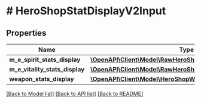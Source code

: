 # # HeroShopStatDisplayV2Input

## Properties

Name | Type | Description | Notes
------------ | ------------- | ------------- | -------------
**m_e_spirit_stats_display** | [**\OpenAPI\Client\Model\RawHeroShopSpiritStatsDisplayV2Input**](RawHeroShopSpiritStatsDisplayV2Input.md) |  |
**m_e_vitality_stats_display** | [**\OpenAPI\Client\Model\RawHeroShopVitalityStatsDisplayV2Input**](RawHeroShopVitalityStatsDisplayV2Input.md) |  |
**weapon_stats_display** | [**\OpenAPI\Client\Model\HeroShopWeaponStatsDisplayV2Input**](HeroShopWeaponStatsDisplayV2Input.md) |  |

[[Back to Model list]](../../README.md#models) [[Back to API list]](../../README.md#endpoints) [[Back to README]](../../README.md)
